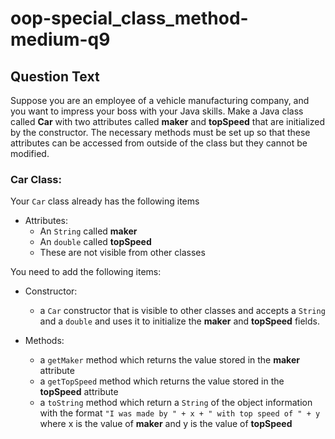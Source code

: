 # oop-special_class_method-medium-q9

## Question Text

Suppose you are an employee of a vehicle manufacturing company, and you want to impress your boss with your Java skills. 
Make a Java class called **Car** with two attributes called **maker** and **topSpeed** that are initialized by 
the constructor. The necessary methods must be set up so that these attributes can be accessed from outside 
of the class but they cannot be modified.

### Car Class:

Your `Car` class already has the following items

- Attributes:
    - An `String` called **maker**
    - An `double` called **topSpeed**
    - These are not visible from other classes

You need to add the following items:

- Constructor:
    - a `Car` constructor that is visible to other classes and accepts a `String` and a `double` and uses it to initialize the
      **maker** and **topSpeed** fields.

- Methods:
    - a `getMaker` method which returns the value stored in the **maker** attribute
    - a `getTopSpeed` method which returns the value stored in the **topSpeed** attribute
    - a `toString` method which return a `String` of the object information with the format
      `"I was made by " + x + " with top speed of " + y` where x is the value of **maker** and y is the value of **topSpeed**